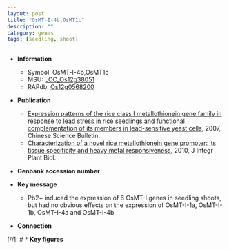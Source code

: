 ```yaml
---
layout: post
title: "OsMT-I-4b,OsMT1c"
description: ""
category: genes
tags: [seedling, shoot]
---
```


* **Information**  
    + Symbol: OsMT-I-4b,OsMT1c  
    + MSU: [LOC_Os12g38051](http://rice.plantbiology.msu.edu/cgi-bin/ORF_infopage.cgi?orf=LOC_Os12g38051)  
    + RAPdb: [Os12g0568200](http://rapdb.dna.affrc.go.jp/viewer/gbrowse_details/irgsp1?name=Os12g0568200)  

* **Publication**  
    + [Expression patterns of the rice class I metallothionein gene family in response to lead stress in rice seedlings and functional complementation of its members in lead-sensitive yeast cells](http://www.ncbi.nlm.nih.gov/pubmed?term=Expression+patterns+of+the+rice+class+I+metallothionein+gene+family+in+response+to+lead+stress+in+rice+seedlings+and+functional+complementation+of+its+members+in+lead-sensitive+yeast+cells%5BTitle%5D), 2007, Chinese Science Bulletin.
    + [Characterization of a novel rice metallothionein gene promoter: its tissue specificity and heavy metal responsiveness](http://www.ncbi.nlm.nih.gov/pubmed?term=Characterization+of+a+novel+rice+metallothionein+gene+promoter:+its+tissue+specificity+and+heavy+metal+responsiveness%5BTitle%5D), 2010, J Integr Plant Biol.

* **Genbank accession number**  

* **Key message**  
    + Pb2+ induced the expression of 6 OsMT-I genes in seedling shoots, but had no obvious effects on the expression of OsMT-I-1a, OsMT-I-1b, OsMT-I-4a and OsMT-I-4b

* **Connection**  

[//]: # * **Key figures**  


